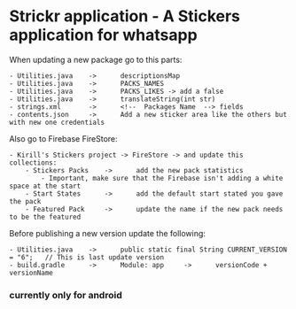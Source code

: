 
# Strickr application - A Stickers application for whatsapp

When updating a new package go to this parts:

    - Utilities.java    ->      descriptionsMap
    - Utilities.java    ->      PACKS_NAMES
    - Utilities.java    ->      PACKS_LIKES -> add a false
    - Utilities.java    ->      translateString(int str)
    - strings.xml       ->      <!--  Packages Name  --> fields
    - contents.json     ->      Add a new sticker area like the others but with new one credentials

Also go to Firebase FireStore:

    - Kirill's Stickers project -> FireStore -> and update this collections:
        - Stickers Packs    ->      add the new pack statistics
            - Important, make sure that the Firebase isn't adding a white space at the start
        - Start States      ->      add the default start stated you gave the pack
        - Featured Pack     ->      update the name if the new pack needs to be the featured

Before publishing a new version update the following:

    - Utilities.java    ->      public static final String CURRENT_VERSION = "6";   // This is last update version
    - build.gradle      ->      Module: app     ->      versionCode + versionName

### currently only for android
